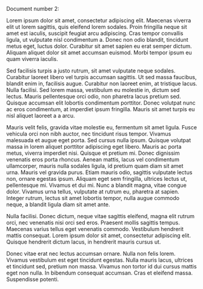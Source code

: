Document number 2:

Lorem ipsum dolor sit amet, consectetur adipiscing elit. Maecenas viverra elit ut lorem sagittis, quis eleifend lorem sodales. Proin fringilla neque sit amet est iaculis, suscipit feugiat arcu adipiscing. Cras tempor convallis ligula, ut vulputate nisl condimentum a. Donec non odio blandit, tincidunt metus eget, luctus dolor. Curabitur sit amet sapien eu erat semper dictum. Aliquam aliquet dolor sit amet accumsan euismod. Morbi tempor ipsum eu quam viverra iaculis.

Sed facilisis turpis a justo rutrum, sit amet vulputate neque sodales. Curabitur laoreet libero vel turpis accumsan sagittis. Ut sed massa faucibus, blandit enim in, facilisis augue. Curabitur non laoreet enim, at tristique lacus. Nulla facilisi. Sed lorem massa, vestibulum eu molestie in, dictum sed lectus. Mauris pellentesque orci odio, non pharetra lacus pretium sed. Quisque accumsan elit lobortis condimentum porttitor. Donec volutpat nunc ac eros condimentum, at imperdiet ipsum fringilla. Mauris sit amet turpis eu nisl aliquet laoreet a a arcu.

Mauris velit felis, gravida vitae molestie eu, fermentum sit amet ligula. Fusce vehicula orci non nibh auctor, nec tincidunt risus tempor. Vivamus malesuada et augue eget porta. Sed cursus nulla ipsum. Quisque volutpat massa in lorem aliquet porttitor adipiscing eget libero. Mauris ac porta metus, viverra imperdiet nisi. Quisque et pretium mi. Donec dignissim venenatis eros porta rhoncus. Aenean mattis, lacus vel condimentum ullamcorper, mauris nulla sodales ligula, id pretium quam diam sit amet urna. Mauris vel gravida purus. Etiam mauris odio, sagittis vulputate lectus non, ornare egestas ipsum. Aliquam eget sem fringilla, ultrices lectus ut, pellentesque mi. Vivamus et dui mi. Nunc a blandit magna, vitae congue dolor. Vivamus urna tellus, vulputate at rutrum eu, pharetra at sapien. Integer rutrum, lectus sit amet lobortis tempor, nulla augue commodo neque, a blandit ligula diam sit amet ante.

Nulla facilisi. Donec dictum, neque vitae sagittis eleifend, magna elit rutrum orci, nec venenatis nisi orci sed eros. Praesent mollis sagittis tempus. Maecenas varius tellus eget venenatis commodo. Vestibulum hendrerit mattis consequat. Lorem ipsum dolor sit amet, consectetur adipiscing elit. Quisque hendrerit dictum lacus, in hendrerit mauris cursus ut.

Donec vitae erat nec lectus accumsan ornare. Nulla non felis lorem. Vivamus vestibulum est eget tincidunt egestas. Nulla mauris lacus, ultrices et tincidunt sed, pretium non massa. Vivamus non tortor id dui cursus mattis eget non nulla. In bibendum consequat accumsan. Cras et eleifend massa. Suspendisse potenti. 